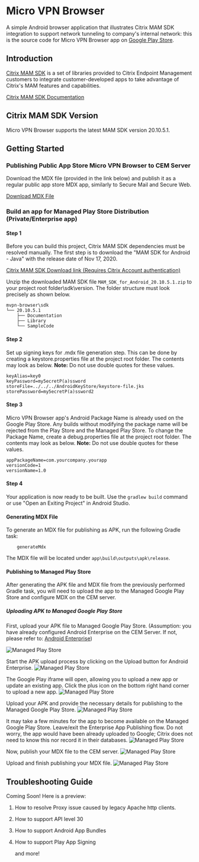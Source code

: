 Micro VPN Browser
=================

A simple Android browser application that illustrates Citrix MAM SDK integration to support network tunneling to company's internal network: this is the source code for Micro VPN Browser app on [Google Play Store](https://play.google.com/store/apps/details?id=com.teramoto.microvpnbrowser).

Introduction
------------

[Citrix MAM SDK](https://docs.citrix.com/en-us/mdx-toolkit/mam-sdk-overview.html) is a set of libraries provided to Citrix Endpoint Management customers to integrate customer-developed apps to take advantage of Citrix's MAM features and capabilities.

[Citrix MAM SDK Documentation](https://developer.cloud.com/citrixworkspace/mobile-application-integration)

Citrix MAM SDK Version
----------------------

Micro VPN Browser supports the latest MAM SDK version 20.10.5.1.  

Getting Started
---------------

### Publishing Public App Store Micro VPN Browser to CEM Server
Download the MDX file (provided in the link below) and publish it as a regular public app store MDX app, similarly to Secure Mail and Secure Web.

<a id="raw-url" href="https://raw.githubusercontent.com/hteramoto2/mvpn-browser/master/MicroVPNBrowser.mdx">Download MDX File</a>


### Build an app for Managed Play Store Distribution (Private/Enterprise app)
#### Step 1
Before you can build this project, Citrix MAM SDK dependencies must be resolved manually.  The first step is to download the "MAM SDK for Android - Java" with the release date of Nov 17, 2020.

[Citrix MAM SDK Download link (Requires Citrix Account authentication)](https://www.citrix.com/downloads/citrix-endpoint-management/product-software/mdx-toolkit.html)

Unzip the downloaded MAM SDK file `MAM_SDK_for_Android_20.10.5.1.zip` to your project root folder\sdk\version.  The folder structure must look precisely as shown below.

```
mvpn-browser\sdk
└── 20.10.5.1
    ├── Documentation
    ├── Library
    └── SampleCode
```

#### Step 2
Set up signing keys for .mdx file generation step.  This can be done by creating a keystore.properties file at the project root folder.  The contents may look as below.  **Note:** Do not use double quotes for these values. 

```
keyAlias=key0
keyPassword=my5ecretP(a)ssword
storeFile=../../../AndroidKeyStore/keystore-file.jks
storePassword=my5ecretP(a)ssword2
```

#### Step 3
Micro VPN Browser app's Android Package Name is already used on the Google Play Store.  Any builds without modifying the package name will be rejected from the Play Store and the Managed Play Store.  To change the Package Name, create a debug.properties file at the project root folder.  The contents may look as below.  **Note:** Do not use double quotes for these values.

```
appPackageName=com.yourcompany.yourapp
versionCode=1
versionName=1.0
```

#### Step 4
Your application is now ready to be built.  Use the `gradlew build` command or use "Open an Exiting Project" in Android Studio.

#### Generating MDX File
To generate an MDX file for publishing as APK, run the following Gradle task:

```
    generateMdx
```

The MDX file will be located under `app\build\outputs\apk\release`.

#### Publishing to Managed Play Store
After generating the APK file and MDX file from the previously performed Gradle task, you will need to upload the app to the Managed Google Play Store and configure MDX on the CEM server.

##### Uploading APK to Managed Google Play Store
First, upload your APK file to Managed Google Play Store.  (Assumption: you have already configured Android Enterprise on the CEM Server.  If not, please refer to: [Android Enterprise](https://docs.citrix.com/en-us/citrix-endpoint-management/device-management/android/android-enterprise.html))

![Managed Play Store](docs/EnterpriseApp.PNG "Begin Enterprise publishing flow")

Start the APK upload process by clicking on the Upload button for Android Enterprise.
![Managed Play Store](docs/Ent-configure.PNG "Upload Enterprise app")

The Google Play iframe will open, allowing you to upload a new app or update an existing app.  Click the plus icon on the bottom right hand corner to upload a new app.
![Managed Play Store](docs/PublishApp.PNG "Upload Enterprise app to Google Play Store")

Upload your APK and provide the necessary details for publishing to the Managed Google Play Store.
![Managed Play Store](docs/UploadManagedPlayStore.PNG "Upload APK to Managed Play Store")

It may take a few minutes for the app to become available on the Managed Google Play Store.  Leave/exit the Enterprise App Publishing flow.  Do not worry, the app would have been already uploaded to Google; Citrix does not need to know this nor record it in their databases.
![Managed Play Store](docs/ExitEnterprisePublishing.PNG "Exit enterprise publishing flow")

Now, publish your MDX file to the CEM server.
![Managed Play Store](docs/PublishMDX.PNG "Publish MDX file")

Upload and finish publishing your MDX file.
![Managed Play Store](docs/UploadMDX.PNG "Upload MDX file and configure")

Troubleshooting Guide
----------------------

Coming Soon! 
Here is a preview:

1. How to resolve Proxy issue caused by legacy Apache http clients.
2. How to support API level 30
3. How to support Android App Bundles
4. How to support Play App Signing

    and more!
